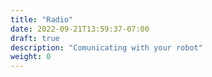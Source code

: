 ```yaml
---
title: "Radio"
date: 2022-09-21T13:59:37-07:00
draft: true
description: "Comunicating with your robot"
weight: 0
---
```


